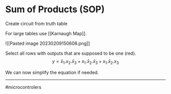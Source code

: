 # Sum of Products (SOP)
Create circuit from truth table

For large tables use [[Karnaugh Map]].

![[Pasted image 20230209150608.png]]

Select all rows with outputs that are supposed to be one (red).
$$y = \bar x_{1} . x_{2} . \bar x_{3} + x_{1} . \bar x_{2} . \bar x_{3} + x_{1} . \bar x_{2} . x_{3}$$

We can now simplify the equation if needed.

---
#microcontrolers 